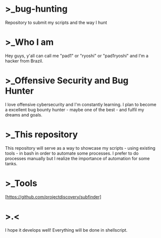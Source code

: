 # >_bug-hunting
Repository to submit my scripts and the way I hunt

# >_Who I am
Hey guys, y'all can call me "pad1" or "ryoshi" or "pad1ryoshi" and I'm a hacker from Brazil.

# >_Offensive Security and Bug Hunter
I love offensive cybersecurity and I'm constantly learning. I plan to become a excellent bug bounty hunter - maybe one of the best - and fulfil my dreams and goals.

# >_This repository
This repository will serve as a way to showcase my scripts - using existing tools - in bash in order to automate some processes. I prefer to do processes manually but I realize the importance of automation for some tanks.

# >_Tools
[https://github.com/projectdiscovery/subfinder]


# >.<
I hope it develops well! Everything will be done in shellscript.
